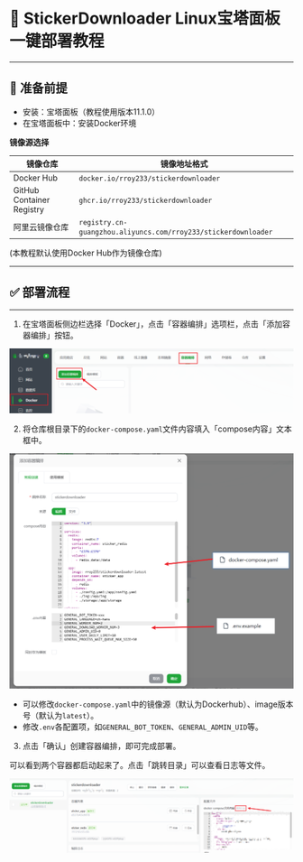 # 🗼 StickerDownloader Linux宝塔面板一键部署教程

---

## 🧰 准备前提

* 安装：宝塔面板（教程使用版本11.1.0）
* 在宝塔面板中：安装Docker环境

**镜像源选择**

| 镜像仓库                      | 镜像地址格式                                                     |
| ------------------------- |------------------------------------------------------------|
| Docker Hub                | `docker.io/rroy233/stickerdownloader`                      |
| GitHub Container Registry | `ghcr.io/rroy233/stickerdownloader`                       |
| 阿里云镜像仓库                   | `registry.cn-guangzhou.aliyuncs.com/rroy233/stickerdownloader` |

(本教程默认使用Docker Hub作为镜像仓库)

---

## ✅ 部署流程

---

1. 在宝塔面板侧边栏选择「Docker」，点击「容器编排」选项栏，点击「添加容器编排」按钮。

![](imgs/bt_01.png)

2. 将仓库根目录下的`docker-compose.yaml`文件内容填入「compose内容」文本框中。

![](imgs/bt_02.png)

 - 可以修改`docker-compose.yaml`中的镜像源（默认为Dockerhub）、image版本号（默认为`latest`）。
 - 修改`.env`各配置项，如`GENERAL_BOT_TOKEN`、`GENERAL_ADMIN_UID`等。

3. 点击「确认」创建容器编排，即可完成部署。

可以看到两个容器都启动起来了。点击「跳转目录」可以查看日志等文件。

![](imgs/bt_03.png)
